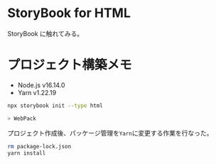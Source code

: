# StoryBook for HTML

StoryBook に触れてみる。

# プロジェクト構築メモ

- Node.js v16.14.0
- Yarn v1.22.19

```bash
npx storybook init --type html

> WebPack
```

プロジェクト作成後、パッケージ管理を`Yarn`に変更する作業を行なった。

```bash
rm package-lock.json
yarn install
```
